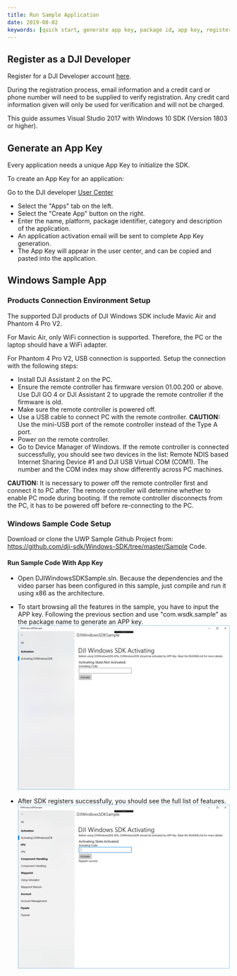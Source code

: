 ```yaml
---
title: Run Sample Application
date: 2019-08-02
keywords: [quick start, generate app key, package id, app key, register, run sample code, run sample application, C#, USB connection procedure, WiFi connection procedure]
---
```


## Register as a DJI Developer

Register for a DJI Developer account [here](https://account.dji.com/register?appId=dji_sdk&backUrl=https%3A%2F%2Fdeveloper.dji.com%2Fuser&locale=en_US). 

During the registration process, email information and a credit card or phone number will need to be supplied to verify registration. Any credit card information given will only be used for verification and will not be charged.

This guide assumes Visual Studio 2017 with Windows 10 SDK (Version 1803 or higher).

## Generate an App Key

Every application needs a unique App Key to initialize the SDK.

To create an App Key for an application:

Go to the DJI developer <a href="http://developer.dji.com/en/user/apps" target="_blank">User Center</a>

*    Select the "Apps" tab on the left.
*    Select the "Create App" button on the right.
* Enter the name, platform, package identifier, category and description of the application.
* An application activation email will be sent to complete App Key generation.
* The App Key will appear in the user center, and can be copied and pasted into the application.

## Windows Sample App

### Products Connection Environment Setup

The supported DJI products of DJI Windows SDK include Mavic Air and Phantom 4 Pro V2.
 
For Mavic Air, only WiFi connection is supported. Therefore, the PC or the laptop should have a WiFi adapter.

For Phantom 4 Pro V2, USB connection is supported. Setup the connection with the following steps:

  * Install DJI Assistant 2 on the PC.
  * Ensure the remote controller has firmware version 01.00.200 or above. Use DJI GO 4 or DJI Assistant 2 to upgrade the remote controller if the firmware is old.
  * Make sure the remote controller is powered off.
  * Use a USB cable to connect PC with the remote controller. **CAUTION:** Use the mini-USB port of the remote controller instead of the Type A port.
  * Power on the remote controller.
  * Go to Device Manager of Windows. If the remote controller is connected successfully, you should see two devices in the list: Remote NDIS based Internet Sharing Device #1 and DJI USB Virtual COM (COM1). The number and the COM index may show differently across PC machines.

**CAUTION:** It is necessary to power off the remote controller first and connect it to PC after. The remote controller will determine whether to enable PC mode during booting. If the remote controller disconnects from the PC, it has to be powered off before re-connecting to the PC.

### Windows Sample Code Setup

Download or clone the UWP Sample Github Project from: <a href="https://github.com/dji-sdk/Windows-SDK/tree/master/Sample%20Code" target="_blank">https://github.com/dji-sdk/Windows-SDK/tree/master/Sample Code</a>.

#### Run Sample Code With App Key

* Open DJIWindowsSDKSample.sln. Because the dependencies and the video parser has been configured in this sample, just compile and run it using x86 as the architecture.

* To start browsing all the features in the sample, you have to input the APP key. Following the previous section and use "com.wsdk.sample" as the package name to generate an APP key.
![fillAppKey](../images/quick-start/WSDKSample.png)

* After SDK registers successfully, you should see the full list of features.
![fullListOfFeatures](../images/quick-start/WSDKSampleWhenActivatedSuccess.png)
